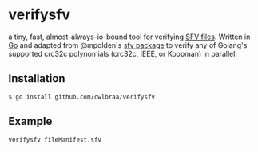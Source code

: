 # verifysfv
a tiny, fast, almost-always-io-bound tool for verifying 
[SFV files](https://en.wikipedia.org/wiki/Simple_file_verification).
Written in [Go](http://golang.org) and adapted from @mpolden's [sfv package](https://github.com/mpolden/sfv)
to verify any of Golang's supported crc32c polynomials (crc32c, IEEE, or Koopman) in parallel.

## Installation

`$ go install github.com/cwlbraa/verifysfv`

## Example

```shell
verifysfv fileManifest.sfv
```
